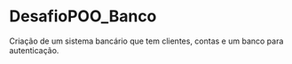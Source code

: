 # DesafioPOO_Banco
Criação de um sistema bancário que tem clientes, contas e um banco para autenticação.
